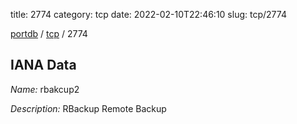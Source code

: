 title: 2774
category: tcp
date: 2022-02-10T22:46:10
slug: tcp/2774

[portdb](/) / [tcp](/category/tcp.html) / 2774


## IANA Data

_Name:_ rbakcup2

_Description:_ RBackup Remote Backup

